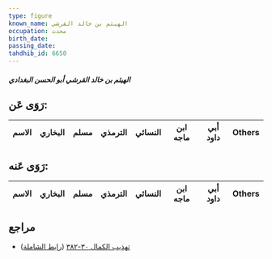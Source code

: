 ```yaml
---
type: figure
known_name: الهيثم بن خالد القرشي
occupation: محدث
birth_date:
passing_date:
tahdhib_id: 6650
---
```

##### الهيثم بن خالد القرشي أبو الحسن البغدادي

## رَوَى عَن:
| الاسم | البخاري | مسلم | الترمذي | النسائي | ابن ماجه | أبي داود | Others |
| ----- | ------- | ---- | ------- | ------- | -------- | -------- | ------ |
## رَوَى عَنه:
| الاسم | البخاري | مسلم | الترمذي | النسائي | ابن ماجه | أبي داود | Others |
| ----- | ------- | ---- | ------- | ------- | -------- | -------- | ------ |
## مراجع
- [تهذيب الكمال ٣٠-٣٨٢](obsidian://open?vault=Tahdhib-al-Kamal&file=Figures/٦٦٥٠-الهيثم%20بن%20خالد%20القرشي%20أبو%20الحسن%20البغدادي) ([رابط الشاملة](https://shamela.ws/book/3722/16448))